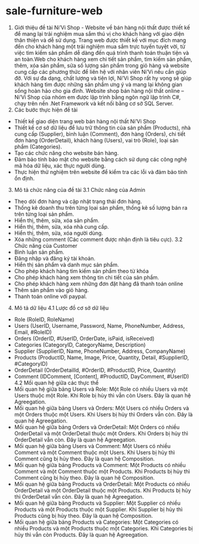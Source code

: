 # sale-furniture-web
1.	Giới thiệu đề tài
Ni’Vi Shop - Website về bán hàng nội thất được thiết kế để mang lại trải nghiệm mua sắm thú vị cho khách hàng với giao diện thân thiện và dễ sử dụng. Trang web được thiết kế với mục đích mang đến cho khách hàng một trải nghiệm mua sắm trực tuyến tuyệt vời, từ việc tìm kiếm sản phẩm dễ dàng đến quá trình thanh toán thuận tiện và an toàn.Web cho khách hàng xem chi tiết sản phẩm, tìm kiếm sản phẩm, thêm, xóa sản phẩm, sửa số lượng sản phẩm trong giỏ hàng và website cung cấp các phương thức để liên hệ với nhân viên Ni’Vi nếu cần giúp đỡ. Với sự đa dạng, chất lượng và tiện lợi, Ni’Vi Shop rất hy vọng sẽ giúp khách hàng tìm được những sản phẩm ưng ý và mang lại không gian sống hoàn hảo cho gia đình.
Website shop bán hàng nội thất online – Ni’Vi Shop của nhóm em được lập trình bằng ngôn ngữ lập trình C#, chạy trên nền .Net Framework và kết nối bằng cơ sở SQL Server. 
3.	Các bước thực hiện đề tài
-	Thiết kế giao diện trang web bán hàng nội thất Ni’Vi Shop
-	Thiết kế cơ sở dữ liệu để lưu trữ thông tin của sản phẩm (Products), nhà cung cấp (Supplier), bình luận (Comment), đơn hàng (Orders), chi tiết đơn hàng (OrderDetail), khách hàng (Users), vai trò (Role), loại sản phẩm (Categories).  
-	Tạo các chức năng cho website bán hàng.
-	Đảm bảo tính bảo mật cho website bằng cách sử dụng các công nghệ mã hóa dữ liệu, xác thực người dùng.
-	Thực hiện thử nghiệm trên website để kiểm tra các lỗi và đảm bảo tính ổn định.
3.	Mô tả chức năng của đề tài
3.1	Chức năng của Admin
-	Theo dõi đơn hàng và cập nhật trạng thái đơn hàng.
-	Thống kê doanh thu trên từng lọai sản phẩm, thống kê số lượng bán ra trên từng loại sản phẩm.
-	Hiển thị, thêm, sửa, xóa sản phẩm.
-	Hiển thị, thêm, sửa, xóa nhà cung cấp.
-	Hiển thị, thêm, sửa, xóa người dùng.
-	Xóa những comment (Các comment được nhận định là tiêu cực).
3.2	Chức năng của Customer
-	Bình luận sản phẩm.
-	Đăng nhập và đăng ký tài khoản.
-	Hiển thị sản phẩm và danh mục sản phẩm.
-	Cho phép khách hàng tìm kiếm sản phẩm theo từ khóa
-	Cho phép khách hàng xem thông tin chi tiết của sản phẩm.
-	Cho phép khách hàng xem những đơn đặt hàng đã thanh toán online
-	Thêm sản phẩm vào giỏ hàng.
-	Thanh toán online với paypal.
4.	Mô tả dữ liệu
4.1	Lược đồ cơ sở dữ liệu
-	Role (RoleID, RoleName)
-	Users (UserID, Username, Password, Name, PhoneNumber, Address, Email, #RoleID)
-	Orders (OrderID, #UserID, OrderDate, isPaid, isReceived)
-	Categories (CategoryID, CategoryName, Description)
-	Supplier (SupplierID, Name, PhoneNumber, Address, CompanyName)
-	Products (ProductID, Name, Image, Price, Quantity, Detail, #SupplierID, #CategoryID)
-	OrderDetail (OrderDetailId, #OrderID, #ProductID, Price, Quantity)
-	Comment (IDComment, [Content], #ProductID, DayComment, #UserID)
4.2	Mối quan hệ giữa các thực thể
-	Mối quan hệ giữa bảng Users và Role: Một Role có nhiều Users và một Users thuộc một Role. Khi Role bị hủy thì vẫn còn Users. Đây là quan hệ Agreegation.
-	Mối quan hệ giữa bảng Users và Orders: Một Users có nhiều Orders và một Orders thuộc một Users. Khi Users bị hủy thì Orders vẫn còn. Đây là quan hệ Agreegation.
-	Mối quan hệ giữa bảng Orders và OrderDetail: Một Orders có nhiều OrderDetail và một OrderDetail thuộc một Orders. Khi Orders bị hủy thì OrderDetail vẫn còn. Đây là quan hệ Agreegation.
-	Mối quan hệ giữa bảng Users và Comment: Một Users có nhiều Comment và một Comment thuộc một Users. Khi Users bị hủy thì Comment cũng bị hủy theo. Đây là quan hệ Composition.
-	Mối quan hệ giữa bảng Products và Comment: Một Products có nhiều Comment và một Comment thuộc một Products. Khi Products bị hủy thì Comment cũng bị hủy theo. Đây là quan hệ Composition.
-	Mối quan hệ giữa bảng Products và OrderDetail: Một Products có nhiều OrderDetail và một OrderDetail thuộc một Products. Khi Products bị hủy thì OrderDetail vẫn còn. Đây là quan hệ Agreegation.
-	Mối quan hệ giữa bảng Products và Supplier: Một Supplier có nhiều Products và một Products thuộc một Supplier. Khi Supplier bị hủy thì Products cũng bị hủy theo. Đây là quan hệ Composition.
-	Mối quan hệ giữa bảng Products và Categories: Một Categories có nhiều Products và một Products thuộc một Categories. Khi Categories bị hủy thì vẫn còn Products. Đây là quan hệ Agreegation.
